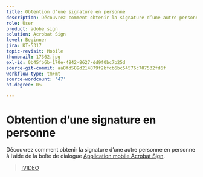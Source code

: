 ```yaml
---
title: Obtention d’une signature en personne
description: Découvrez comment obtenir la signature d’une autre personne en personne à l’aide de l’application mobile Acrobat Sign
role: User
product: adobe sign
solution: Acrobat Sign
level: Beginner
jira: KT-5317
topic-revisit: Mobile
thumbnail: 17362.jpg
exl-id: 0b45fb6b-170e-4842-8627-dd9f0bc7b25d
source-git-commit: aa8fd589d214879f2bfcb6bc54576c707532fd6f
workflow-type: tm+mt
source-wordcount: '47'
ht-degree: 0%

---
```


# Obtention d’une signature en personne

Découvrez comment obtenir la signature d’une autre personne en personne à l’aide de la boîte de dialogue [Application mobile Acrobat Sign](https://experienceleague.adobe.com/docs/document-cloud-learn/sign-learning-hub/mobile/mobile-overview.html).

>[!VIDEO](https://video.tv.adobe.com/v/345169?quality=12&learn=on&hidetitle=true)